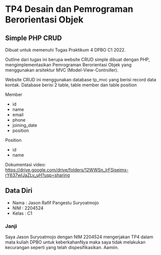 # TP4 Desain dan Pemrograman Berorientasi Objek
## Simple PHP CRUD
Dibuat untuk memenuhi Tugas Praktikum 4 DPBO C1 2022.

Outline dari tugas ini berupa website CRUD simple dibuat dengan PHP, mengimplementasikan Pemrograman Berorientasi Objek yang menggunakan arsitektur MVC (Model-View-Controller).

Website CRUD ini menggunakan database tp_mvc yang berisi record data kontak.
Database berisi 2 table, table member dan table position

Member
- id
- name
- email
- phone
- joining_date
- position

Position
- id
- name

Dokumentasi video:
https://drive.google.com/drive/folders/12WWSn_lrFSjseimx-rY637wIJaZLy_uH?usp=sharing
## Data Diri
- Nama : Jason Rafif Pangestu Suryoatmojo
- NIM : 2204524
- Kelas : C1

### Janji
Saya Jason Suryoatmojo dengan NIM 2204524 mengerjakan TP4 dalam mata kuliah DPBO untuk keberkahanNya maka saya tidak melakukan kecurangan seperti yang telah dispesifikasikan. Aamiin.

